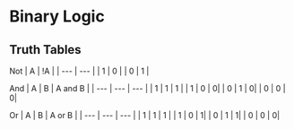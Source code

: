 # Binary Logic

## Truth Tables

Not
| A | !A |
| --- | --- |
| 1 | 0 |
| 0 | 1 |

And
| A | B | A and B |
| --- | --- | --- |
| 1 | 1 | 1 |
| 1 | 0 |  0|
| 0 | 1 |  0|
| 0 | 0 |  0|

Or
| A | B | A or B |
| --- | --- | --- |
| 1 | 1 | 1 |
| 1 | 0 |  1|
| 0 | 1 |  1|
| 0 | 0 |  0|

 
